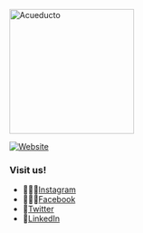 <p align="left">
  <a href="https://acueducto.studio/" target='_blank'>
    <img alt="Acueducto" src="https://acueducto.studio/signatures/logo.svg" width="220">
  </a>
</p>

[![Website](https://img.shields.io/website-up-down-green-red/https/shields.io.svg?label=acueducto-website)](https://acueducto.studio)

### Visit us!

- 🤹🏻‍♂️[Instagram](https://www.instagram.com/acueducto.studio/)
- 🙋🏻‍♀️[Facebook](https://www.facebook.com/acueducto.studio/)
- 🦜[Twitter](https://twitter.com/acueductostudio)
- 🔌[LinkedIn](https://www.linkedin.com/company/acueductostudio/)
